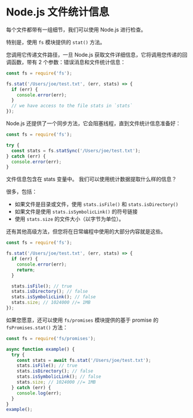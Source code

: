 # Node.js 文件统计信息

每个文件都带有一组细节，我们可以使用 Node.js 进行检查。

特别是，使用 `fs` 模块提供的 `stat()` 方法。

您调用它传递文件路径，一旦 Node.js 获取文件详细信息，它将调用您传递的回调函数，带有 2 个参数：错误消息和文件统计信息：

```js
const fs = require('fs');

fs.stat('/Users/joe/test.txt', (err, stats) => {
  if (err) {
    console.error(err);
  }
  // we have access to the file stats in `stats`
});
```

Node.js 还提供了一个同步方法，它会阻塞线程，直到文件统计信息准备好：

```js
const fs = require('fs');

try {
  const stats = fs.statSync('/Users/joe/test.txt');
} catch (err) {
  console.error(err);
}
```

文件信息包含在 stats 变量中。 我们可以使用统计数据提取什么样的信息？

很多，包括：

- 如果文件是目录或文件，使用 `stats.isFile()` 和 `stats.isDirectory()`
- 如果文件是使用 `stats.isSymbolicLink()` 的符号链接
- 使用 `stats.size` 的文件大小（以字节为单位）。

还有其他高级方法，但您将在日常编程中使用的大部分内容就是这些。

```js
const fs = require('fs');

fs.stat('/Users/joe/test.txt', (err, stats) => {
  if (err) {
    console.error(err);
    return;
  }

  stats.isFile(); // true
  stats.isDirectory(); // false
  stats.isSymbolicLink(); // false
  stats.size; // 1024000 //= 1MB
});
```

如果您愿意，还可以使用 `fs/promises` 模块提供的基于 promise 的 `fsPromises.stat()` 方法：

```js
const fs = require('fs/promises');

async function example() {
  try {
    const stats = await fs.stat('/Users/joe/test.txt');
    stats.isFile(); // true
    stats.isDirectory(); // false
    stats.isSymbolicLink(); // false
    stats.size; // 1024000 //= 1MB
  } catch (err) {
    console.log(err);
  }
}
example();
```


